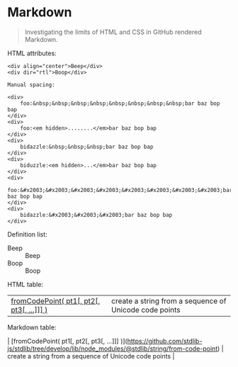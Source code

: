 # Markdown

> Investigating the limits of HTML and CSS in GitHub rendered Markdown.

<div>
	HTML attributes:

	<div align="center">Beep</div>
	<div dir="rtl">Boop</div>

	Manual spacing:

	<div>
		foo:&nbsp;&nbsp;&nbsp;&nbsp;&nbsp;&nbsp;&nbsp;&nbsp;bar baz bop bap
	</div>
	<div>
		foo:<em hidden>........</em>bar baz bop bap
	</div>
	<div>
		bidazzle:&nbsp;&nbsp;&nbsp;bar baz bop bap
	</div>
	<div>
		biduzzle:<em hidden>...</em>bar baz bop bap
	</div>
	<div>
		foo:&#x2003;&#x2003;&#x2003;&#x2003;&#x2003;&#x2003;&#x2003;&#x2003;bar baz bop bap
	</div>
	<div>
		bidazzle:&#x2003;&#x2003;&#x2003;bar baz bop bap
	</div>
</div>

Definition list:

<dl>
	<dt>Beep</dt>
	<dd>Beep</dd>
	<dt>Boop</dt>
	<dd>Boop</dd>
</dl>

HTML table:

<table>
	<tbody>
		<tr>
			<td align="left"><a href="https://github.com/stdlib-js/stdlib/tree/develop/lib/node_modules/@stdlib/string/from-code-point">fromCodePoint( pt1[, pt2[, pt3[, ...]]] )</a></td>
			<td align="left">create a string from a sequence of Unicode code points</td>
		</tr>
	</tbody>
</table>

Markdown table:

| [fromCodePoint( pt1\[, pt2\[, pt3\[, ...]]] )](https://github.com/stdlib-js/stdlib/tree/develop/lib/node_modules/@stdlib/string/from-code-point) | create a string from a sequence of Unicode code points |